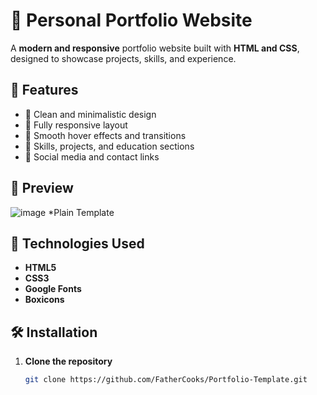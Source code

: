 # 🚀 Personal Portfolio Website

A **modern and responsive** portfolio website built with **HTML and CSS**, designed to showcase projects, skills, and experience.

## 📌 Features
- 🔹 Clean and minimalistic design  
- 🔹 Fully responsive layout  
- 🔹 Smooth hover effects and transitions  
- 🔹 Skills, projects, and education sections  
- 🔹 Social media and contact links  

## 📸 Preview
![image](https://github.com/user-attachments/assets/1ad35354-4d6f-4385-9ce2-1128d4ea2ca3)
 *Plain Template

## 🎨 Technologies Used
- **HTML5**
- **CSS3**
- **Google Fonts**
- **Boxicons**

## 🛠️ Installation
1. **Clone the repository**  
   ```sh
   git clone https://github.com/FatherCooks/Portfolio-Template.git
